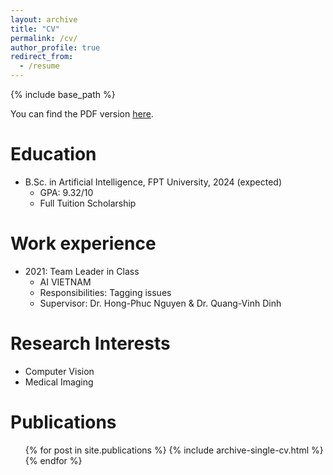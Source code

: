 ```yaml
---
layout: archive
title: "CV"
permalink: /cv/
author_profile: true
redirect_from:
  - /resume
---
```


{% include base_path %}

You can find the PDF version [here](/files/cv_vudinhminh.pdf).

Education
======
* B.Sc. in Artificial Intelligence, FPT University, 2024 (expected)
  * GPA: 9.32/10
  * Full Tuition Scholarship


Work experience
======
* 2021: Team Leader in Class
  * AI VIETNAM
  * Responsibilities: Tagging issues
  * Supervisor: Dr. Hong-Phuc Nguyen & Dr. Quang-Vinh Dinh
  
Research Interests
======
* Computer Vision
* Medical Imaging

Publications
======
  <ul>{% for post in site.publications %}
    {% include archive-single-cv.html %}
  {% endfor %}</ul>
